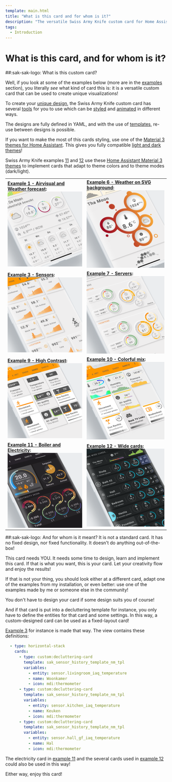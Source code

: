 ```yaml
---
template: main.html
title: "What is this card and for whom is it?"
description: "The versatile Swiss Army Knife custom card for Home Assistant is not your standard custom card: It allows you to design your unique visualization!"
tags:
  - Introduction
---
```

<!-- GT/GL -->
# What is this card, and for whom is it?

##:sak-sak-logo: What is this custom card?

Well, if you look at some of the examples below (more are in the [examples][examples] section), you literally _see_ what kind of card this is: it is a versatile custom card that can be used to create unique visualizations!

To create your [unique design][how-to-design-your-card], the Swiss Army Knife custom card has several [tools][tools-and-toolsets] for you to use which can be [styled][css-styling] and [animated][css-animations] in different ways.

The designs are fully defined in YAML, and with the use of [templates][template-overview], re-use between designs is possible.

If you want to make the most of this cards styling, use one of the [Material 3 themes for Home Assistant][ha-m3-themes-url]. This gives you fully compatible [light and dark themes][ha-m3-examples-url]!

Swiss Army Knife examples [11][Example 11] and [12][Example 12] use these [Home Assistant Material 3 themes][ha-m3-themes-url] to implement cards that adapt to theme colors and to theme modes (dark/light).

|  |  |
| ----- | ----- |
| **[Example 1 - Airvisual and Weather forecast][Example 1]:** [![AmoebeLabs Swiss Army Knife Custom Card Example 1 - AirVisual and Weather forecast]][Example 1]  | **[Example 6 - Weather on SVG background][Example 6]:** [![AmoebeLabs Swiss Army Knife Custom Card Example 6 - Weather on SVG background]][Example 6] |
| **[Example 3 - Sensors][Example 3]:** [![AmoebeLabs Swiss Army Knife Custom Card Example 3 - Sensors]][Example 3] | **[Example 7 - Servers][Example 7]:** [![AmoebeLabs Swiss Army Knife Custom Card Example 7 - Servers]][Example 7] |
| **[Example 9 - High Contrast][Example 9]:** [![AmoebeLabs Swiss Army Knife Custom Card Example 9 - Hight Contrast]][Example 9]   | **[Example 10 - Colorful mix][Example 10]:** [![AmoebeLabs Swiss Army Knife Custom Card Example 10 - Colorful mix]][Example 10] |
| **[Example 11 - Boiler and Electricity][Example 11]:** [![AmoebeLabs Swiss Army Knife Custom Card Example 11 - Boiler and electricity]][Example 11] | **[Example 12 - Wide cards][Example 12]:** [![AmoebeLabs Swiss Army Knife Custom Card Example 12 - Wide cards]][Example 12] |

##:sak-sak-logo: And for whom is it meant?
It is not a standard card. It has no fixed design, nor fixed functionality. It doesn't do anything out-of-the-box!

This card needs YOU. It needs some time to design, learn and implement this card. If that is what you want, this is your card. Let your creativity flow and enjoy the results!

If that is not your thing, you should look either at a different card, adapt one of the examples from my installation, or even better: use one of the examples made by me or someone else in the community!

You don't have to design your card if some design suits you of course!

And if that card is put into a decluttering template for instance, you only have to define the entities for that card and some settings. In this way, a custom-designed card can be used as a fixed-layout card!

[Example 3][Example 3] for instance is made that way. The view contains these definitions:
```yaml title="From: view-sake3.yml" linenums="1"
  - type: horizontal-stack
    cards:
      - type: custom:decluttering-card
        template: sak_sensor_history_template_nm_tpl
        variables:
          - entity: sensor.livingroom_iaq_temperature
          - name: Woonkamer
          - icon: mdi:thermometer
      - type: custom:decluttering-card
        template: sak_sensor_history_template_nm_tpl
        variables:
          - entity: sensor.kitchen_iaq_temperature
          - name: Keuken
          - icon: mdi:thermometer
      - type: custom:decluttering-card
        template: sak_sensor_history_template_nm_tpl
        variables:
          - entity: sensor.hall_gf_iaq_temperature
          - name: Hal
          - icon: mdi:thermometer
```

The electricity card in [example 11][Example 11] and the several cards used in [example 12][Example 12] could also be used in this way! 

Either way, enjoy this card!


<!--- Image references --->

[AmoebeLabs Swiss Army Knife Custom Card Example 1 - AirVisual and Weather forecast]: ../assets/screenshots/sak-example-1b.png "Swiss Army Knife Example 1 - AirVisual and Weather forecast"
[AmoebeLabs Swiss Army Knife Custom Card Example 2 - Lights]: ../assets/screenshots/sak-example-2.png "Swiss Army Knife Example 2 - Lights"
[AmoebeLabs Swiss Army Knife Custom Card Example 3 - Sensors]: ../assets/screenshots/sak-example-3.png "Swiss Army Knife Example 3 - Sensors"
[AmoebeLabs Swiss Army Knife Custom Card Example 4 - More sensors]: ../assets/screenshots/sak-example-4.png "Swiss Army Knife Example 4 - More sensors"
[AmoebeLabs Swiss Army Knife Custom Card Example 5 - Car dashboard alike]: ../assets/screenshots/sak-example-5.png "Swiss Army Knife Example 5 - Car dashboard alike"
[AmoebeLabs Swiss Army Knife Custom Card Example 6 - Weather on SVG background]: ../assets/screenshots/sak-example-6.png "Swiss Army Knife Example 6 - Weather on SVG background"
[AmoebeLabs Swiss Army Knife Custom Card Example 7 - Servers]: ../assets/screenshots/sak-example-7.png "Swiss Army Knife Example 7 - Servers"
[AmoebeLabs Swiss Army Knife Custom Card Example 8 - Homekit alike]: ../assets/screenshots/sak-example-8.png "Swiss Army Knife Example 8 - Homekit alike"
[AmoebeLabs Swiss Army Knife Custom Card Example 9 - Hight Contrast]: ../assets/screenshots/sak-example-9.png "Swiss Army Knife Example 9 - Hight Contrast"
[AmoebeLabs Swiss Army Knife Custom Card Example 10 - Colorful mix]: ../assets/screenshots/sak-example-10.png "Swiss Army Knife Example 10 - Colorful mix"
[AmoebeLabs Swiss Army Knife Custom Card Example 11 - Boiler and electricity]: ../assets/screenshots/sak-example-11-m3-c11-dark.png "Swiss Army Knife Example 11 - Boiler and electricity, dark theme"
[AmoebeLabs Swiss Army Knife Custom Card Example 12 - Wide cards]: ../assets/screenshots/sak-example-12-m3-d06-dark.png "Swiss Army Knife Example 12 - Wide cards, dark theme"

<!-- Internal References -->
[examples]: ../examples/introduction.md
[Example 1]: ../examples/example-1.md
[Example 2]: ../examples/example-2.md
[Example 3]: ../examples/example-3.md
[Example 4]: ../examples/example-4.md
[Example 5]: ../examples/example-5.md
[Example 6]: ../examples/example-6.md
[Example 7]: ../examples/example-7.md
[Example 8]: ../examples/example-8.md
[Example 9]: ../examples/example-9.md
[Example 10]: ../examples/example-10.md
[Example 11]: ../examples/example-11.md
[Example 12]: ../examples/example-12.md

[tools-and-toolsets]: ../basics/tools-and-toolsets.md
[how-to-design-your-card]: ../design/how-to-design-your-card.md
[css-styling]: ../basics/styling/classes.md
[css-animations]: ../basics/animations/css-animations.md
[template-overview]: ../basics/templates/overview.md

<!-- External References -->

[affinity-website-url]: https://affinity.serif.com/en-gb/
[ha-m3-themes-url]: https://ha-m3-themes.docs.amoebelabs.com/
[ha-m3-examples-url]: https://ha-m3-themes.docs.amoebelabs.com/examples/introduction/